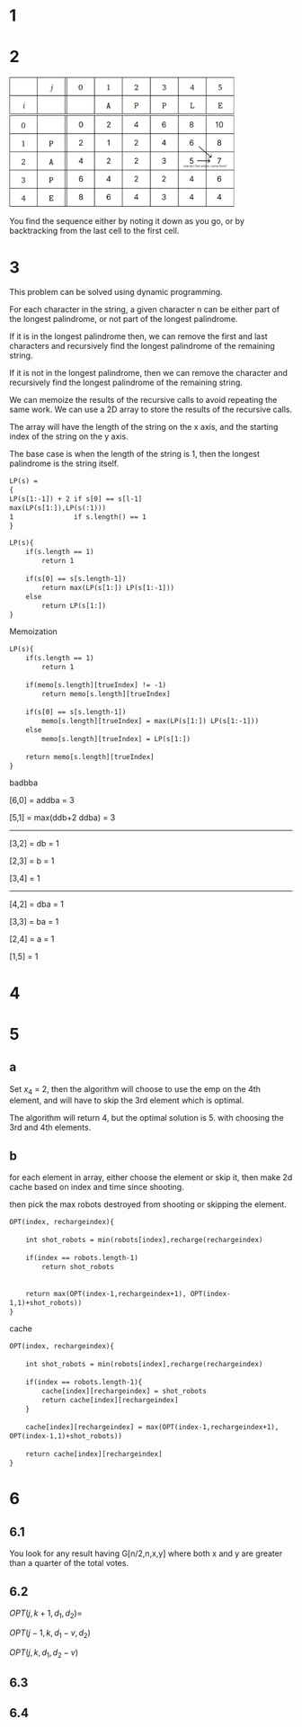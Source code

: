 # 1



# 2

<img src="image-1.png" alt="drawing" width="400"/>

You find the sequence either by noting it down as you go, or by backtracking from the last cell to the first cell.

# 3

This problem can be solved using dynamic programming.

For each character in the string, a given character n can be either part of the longest palindrome, or not part of the longest palindrome.

If it is in the longest palindrome then, we can remove the first and last characters and recursively find the longest palindrome of the remaining string.

If it is not in the longest palindrome, then we can remove the character and recursively find the longest palindrome of the remaining string.

We can memoize the results of the recursive calls to avoid repeating the same work. We can use a 2D array to store the results of the recursive calls.

The array will have the length of the string on the x axis, and the starting index of the string on the y axis.

The base case is when the length of the string is 1, then the longest palindrome is the string itself.


```
LP(s) = 
{
LP(s[1:-1]) + 2 if s[0] == s[l-1]
max(LP(s[1:]),LP(s(:1)))
1               if s.length() == 1
}
```

```
LP(s){
    if(s.length == 1)
        return 1

    if(s[0] == s[s.length-1])
        return max(LP(s[1:]) LP(s[1:-1]))
    else 
        return LP(s[1:])
}
```
Memoization
```
LP(s){
    if(s.length == 1)
        return 1

    if(memo[s.length][trueIndex] != -1)
        return memo[s.length][trueIndex]

    if(s[0] == s[s.length-1])
        memo[s.length][trueIndex] = max(LP(s[1:]) LP(s[1:-1]))
    else 
        memo[s.length][trueIndex] = LP(s[1:])

    return memo[s.length][trueIndex]
}
```

badbba

[6,0] = addba = 3

[5,1] = max(ddb+2 ddba) = 3

---

[3,2] = db = 1

[2,3] = b = 1

[3,4] = 1

-----

[4,2] = dba = 1

[3,3] = ba = 1

[2,4] = a = 1

[1,5] = 1



# 4

# 5

## a

Set $x_4$ = 2, then the algorithm will choose to use the emp on the 4th element, and will have to skip the 3rd element which is optimal.

The algorithm will return 4, but the optimal solution is 5. with choosing the 3rd and 4th elements.

## b

for each element in array, either choose the element or skip it, then make 2d cache based on index and time since shooting.

then pick the max robots destroyed from shooting or skipping the element.

```
OPT(index, rechargeindex){

    int shot_robots = min(robots[index],recharge(rechargeindex)

    if(index == robots.length-1)
        return shot_robots
    

    return max(OPT(index-1,rechargeindex+1), OPT(index-1,1)+shot_robots))
}
```
cache
```
OPT(index, rechargeindex){
    
    int shot_robots = min(robots[index],recharge(rechargeindex)

    if(index == robots.length-1){
        cache[index][rechargeindex] = shot_robots
        return cache[index][rechargeindex]
    }
    
    cache[index][rechargeindex] = max(OPT(index-1,rechargeindex+1), OPT(index-1,1)+shot_robots))

    return cache[index][rechargeindex]
}
```

# 6

## 6.1

You look for any result having G[n/2,n,x,y] where both x and y are greater than a quarter of the total votes.

## 6.2

$OPT(j,k+1,d_1,d_2)=$

$OPT(j-1,k,d_1-v,d_2)$

$OPT(j,k,d_1,d_2-v)$



 

## 6.3

## 6.4